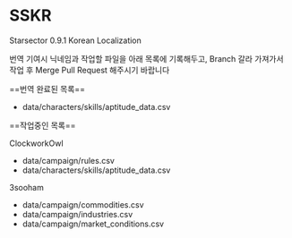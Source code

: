 # SSKR
Starsector 0.9.1 Korean Localization

번역 기여시 닉네임과 작업할 파일을 아래 목록에 기록해두고, Branch 갈라 가져가서 작업 후 Merge Pull Request 해주시기 바랍니다

==번역 완료된 목록==
* data/characters/skills/aptitude_data.csv

==작업중인 목록==

ClockworkOwl
* data/campaign/rules.csv
* data/characters/skills/aptitude_data.csv

3sooham
* data/campaign/commodities.csv
* data/campaign/industries.csv
* data/campaign/market_conditions.csv
